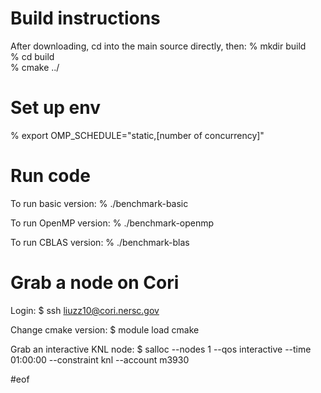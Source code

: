 # Build instructions

After downloading, cd into the main source directly, then:
% mkdir build  
% cd build  
% cmake ../

# Set up env

% export OMP_SCHEDULE="static,[number of concurrency]"

# Run code

To run basic version:
% ./benchmark-basic

To run OpenMP version:
% ./benchmark-openmp

To run CBLAS version:
% ./benchmark-blas

# Grab a node on Cori

Login:
$ ssh liuzz10@cori.nersc.gov

Change cmake version:
$ module load cmake

Grab an interactive KNL node:
$ salloc --nodes 1 --qos interactive --time 01:00:00 --constraint knl --account m3930

#eof
